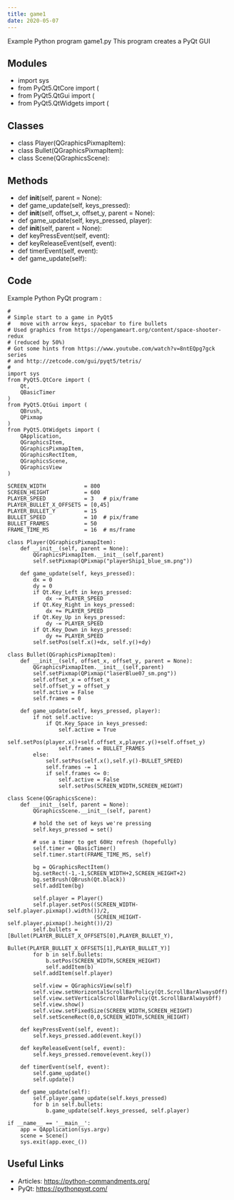 ```yaml
---
title: game1
date: 2020-05-07
---
```

Example Python program game1.py
This program creates a PyQt GUI

## Modules

* import sys
* from PyQt5.QtCore import (
* from PyQt5.QtGui import (
* from PyQt5.QtWidgets import (

## Classes

* class Player(QGraphicsPixmapItem):
* class Bullet(QGraphicsPixmapItem):
* class Scene(QGraphicsScene):

## Methods

* def __init__(self, parent = None):
* def game_update(self, keys_pressed):
* def __init__(self, offset_x, offset_y, parent = None):
* def game_update(self, keys_pressed, player):
* def __init__(self, parent = None):
* def keyPressEvent(self, event):
* def keyReleaseEvent(self, event):
* def timerEvent(self, event):
* def game_update(self):

## Code

Example Python PyQt program :

    #
    # Simple start to a game in PyQt5
    #   move with arrow keys, spacebar to fire bullets
    # Used graphics from https://opengameart.org/content/space-shooter-redux
    # (reduced by 50%)
    # Got some hints from https://www.youtube.com/watch?v=8ntEQpg7gck series
    # and http://zetcode.com/gui/pyqt5/tetris/
    #
    import sys
    from PyQt5.QtCore import (
        Qt,
        QBasicTimer
    )
    from PyQt5.QtGui import (
        QBrush,
        QPixmap
    )
    from PyQt5.QtWidgets import (
        QApplication,
        QGraphicsItem,
        QGraphicsPixmapItem,
        QGraphicsRectItem,
        QGraphicsScene,
        QGraphicsView
    )
    
    SCREEN_WIDTH            = 800
    SCREEN_HEIGHT           = 600
    PLAYER_SPEED            = 3   # pix/frame
    PLAYER_BULLET_X_OFFSETS = [0,45]
    PLAYER_BULLET_Y         = 15
    BULLET_SPEED            = 10  # pix/frame
    BULLET_FRAMES           = 50
    FRAME_TIME_MS           = 16  # ms/frame
    
    class Player(QGraphicsPixmapItem):
        def __init__(self, parent = None):
            QGraphicsPixmapItem.__init__(self,parent)
            self.setPixmap(QPixmap("playerShip1_blue_sm.png"))
    
        def game_update(self, keys_pressed):
            dx = 0
            dy = 0
            if Qt.Key_Left in keys_pressed:
                dx -= PLAYER_SPEED
            if Qt.Key_Right in keys_pressed:
                dx += PLAYER_SPEED
            if Qt.Key_Up in keys_pressed:
                dy -= PLAYER_SPEED
            if Qt.Key_Down in keys_pressed:
                dy += PLAYER_SPEED
            self.setPos(self.x()+dx, self.y()+dy)
    
    class Bullet(QGraphicsPixmapItem):
        def __init__(self, offset_x, offset_y, parent = None):
            QGraphicsPixmapItem.__init__(self,parent)
            self.setPixmap(QPixmap("laserBlue07_sm.png"))
            self.offset_x = offset_x
            self.offset_y = offset_y
            self.active = False
            self.frames = 0
    
        def game_update(self, keys_pressed, player):
            if not self.active:
                if Qt.Key_Space in keys_pressed:
                    self.active = True
                    self.setPos(player.x()+self.offset_x,player.y()+self.offset_y)
                    self.frames = BULLET_FRAMES
            else:
                self.setPos(self.x(),self.y()-BULLET_SPEED)
                self.frames -= 1
                if self.frames <= 0:
                    self.active = False
                    self.setPos(SCREEN_WIDTH,SCREEN_HEIGHT)
    
    class Scene(QGraphicsScene):
        def __init__(self, parent = None):
            QGraphicsScene.__init__(self, parent)
    
            # hold the set of keys we're pressing
            self.keys_pressed = set()
    
            # use a timer to get 60Hz refresh (hopefully)
            self.timer = QBasicTimer()
            self.timer.start(FRAME_TIME_MS, self)
    
            bg = QGraphicsRectItem()
            bg.setRect(-1,-1,SCREEN_WIDTH+2,SCREEN_HEIGHT+2)
            bg.setBrush(QBrush(Qt.black))
            self.addItem(bg)
    
            self.player = Player()
            self.player.setPos((SCREEN_WIDTH-self.player.pixmap().width())/2,
                               (SCREEN_HEIGHT-self.player.pixmap().height())/2)
            self.bullets = [Bullet(PLAYER_BULLET_X_OFFSETS[0],PLAYER_BULLET_Y),
                            Bullet(PLAYER_BULLET_X_OFFSETS[1],PLAYER_BULLET_Y)]
            for b in self.bullets:
                b.setPos(SCREEN_WIDTH,SCREEN_HEIGHT)
                self.addItem(b)
            self.addItem(self.player)
    
            self.view = QGraphicsView(self)
            self.view.setHorizontalScrollBarPolicy(Qt.ScrollBarAlwaysOff)
            self.view.setVerticalScrollBarPolicy(Qt.ScrollBarAlwaysOff)
            self.view.show()
            self.view.setFixedSize(SCREEN_WIDTH,SCREEN_HEIGHT)
            self.setSceneRect(0,0,SCREEN_WIDTH,SCREEN_HEIGHT)
    
        def keyPressEvent(self, event):
            self.keys_pressed.add(event.key())
    
        def keyReleaseEvent(self, event):
            self.keys_pressed.remove(event.key())
    
        def timerEvent(self, event):
            self.game_update()
            self.update()
    
        def game_update(self):
            self.player.game_update(self.keys_pressed)
            for b in self.bullets:
                b.game_update(self.keys_pressed, self.player)
    
    if __name__ == '__main__':
        app = QApplication(sys.argv)
        scene = Scene()
        sys.exit(app.exec_())
    

## Useful Links

- Articles: https://python-commandments.org/
- PyQt: https://pythonpyqt.com/
